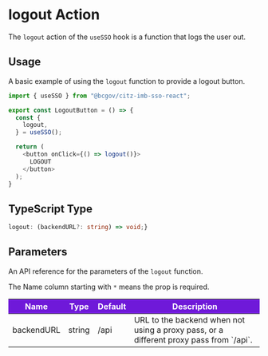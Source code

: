 # logout Action 

The `logout` action of the `useSSO` hook is a function that logs the user out.

## Usage

A basic example of using the `logout` function to provide a logout button.

```JavaScript
import { useSSO } from "@bcgov/citz-imb-sso-react";

export const LogoutButton = () => {
  const {
    logout,
  } = useSSO();

  return (
    <button onClick={() => logout()}>
      LOGOUT
    </button>
  );
}
```

## TypeScript Type

<!-- The following code block is auto generated when types in the package change. -->
<!-- TYPE: AuthService.logout -->
```TypeScript
logout: (backendURL?: string) => void;}

```

## Parameters

An API reference for the parameters of the `logout` function.

The Name column starting with `*` means the prop is required.

<table>
  <!-- Table columns -->
  <thead>
    <tr>
      <th style="background: #6f19d9; color: white;">Name</th>
      <th style="background: #6f19d9; color: white;">Type</th>
      <th style="background: #6f19d9; color: white;">Default</th>
      <th style="background: #6f19d9; color: white;">Description</th>
    </tr>
  </thead>

  <!-- Table rows -->
  <tbody>
  <tr>
      <td>backendURL</td>
      <td>string</td>
      <td>/api</td>
      <td>URL to the backend when not using a proxy pass, or a different proxy pass from `/api`.</td>
    </tr>
  </tbody>
</table>
